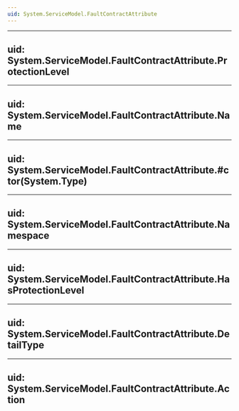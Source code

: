 ```yaml
---
uid: System.ServiceModel.FaultContractAttribute
---
```


---
uid: System.ServiceModel.FaultContractAttribute.ProtectionLevel
---

---
uid: System.ServiceModel.FaultContractAttribute.Name
---

---
uid: System.ServiceModel.FaultContractAttribute.#ctor(System.Type)
---

---
uid: System.ServiceModel.FaultContractAttribute.Namespace
---

---
uid: System.ServiceModel.FaultContractAttribute.HasProtectionLevel
---

---
uid: System.ServiceModel.FaultContractAttribute.DetailType
---

---
uid: System.ServiceModel.FaultContractAttribute.Action
---
